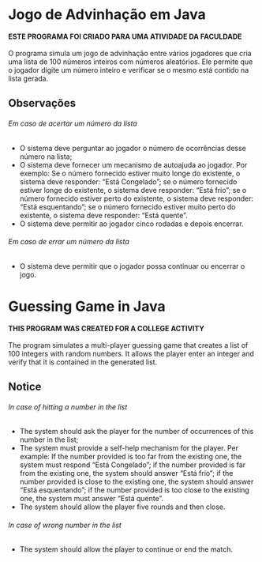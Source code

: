 # Jogo de Advinhação em Java
**ESTE PROGRAMA FOI CRIADO PARA UMA ATIVIDADE DA FACULDADE**</br></br>
O programa simula um jogo de advinhação entre vários jogadores que cria uma lista de 100 números inteiros com números aleatórios. Ele permite que 
o jogador digite um número inteiro e verificar se o mesmo está contido na lista gerada.
## Observações
###### Em caso de acertar um número da lista
- O sistema deve perguntar ao jogador o número de ocorrências desse
número na lista;</br>
- O sistema deve fornecer um mecanismo de autoajuda ao jogador. Por
exemplo: Se o número fornecido estiver muito longe do existente, o sistema
deve responder: “Está Congelado”; se o número fornecido estiver longe do existente, o sistema deve
responder: “Está frio”; se o número fornecido estiver perto do existente, o sistema deve
responder: “Está esquentando”; se o número fornecido estiver muito perto do existente, o sistema
deve responder: “Está quente”.
- O sistema deve permitir ao jogador cinco rodadas e depois
encerrar.
###### Em caso de errar um número da lista
- O sistema deve permitir que o jogador possa continuar ou encerrar o
jogo.
# Guessing Game in Java
**THIS PROGRAM WAS CREATED FOR A COLLEGE ACTIVITY**</br></br>
The program simulates a multi-player guessing game that creates a list of 100 integers with random numbers. It allows
the player enter an integer and verify that it is contained in the generated list.
## Notice
###### In case of hitting a number in the list
- The system should ask the player for the number of occurrences of this
number in the list;</br>
- The system must provide a self-help mechanism for the player. Per
example: If the number provided is too far from the existing one, the system
must respond “Está Congelado”; if the number provided is far from the existing one, the system should
answer “Está frio”; if the number provided is close to the existing one, the system should
answer “Está esquentando”; if the number provided is too close to the existing one, the system
must answer “Está quente”.
- The system should allow the player five rounds and then
close.
###### In case of wrong number in the list
- The system should allow the player to continue or end the
match.
